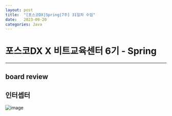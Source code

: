 ```yaml
---
layout: post
title:  "[포스코DX|Spring|7주] 31일차 수업"
date:   2023-09-20
categories: Java
---
```


# 포스코DX X 비트교육센터 6기 - Spring

---

## board review


## 인터셉터

![image](https://github.com/talkingOrange/talkingOrange.github.io/assets/88815795/67243c9b-5237-48cf-9d96-d61181346cf7)
